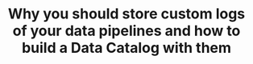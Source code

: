 ---
title: Why you should store custom logs of your data pipelines and how to build a Data Catalog with them
tags: [Azure, Data Engineering, Databricks, Azure Data Factory, SQL Server]
style: border
color: primary
external_url: https://towardsdatascience.com/why-you-should-store-custom-logs-of-your-data-pipelines-and-how-to-build-a-data-catalog-with-them-ee96a99a1c96
description: A step by step guide on how to do it with Azure Data Factory, Databricks and SQL Server.
---
